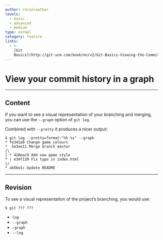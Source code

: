 ```yaml
---
author: rosielowther
levels:
  - basic
  - advanced
  - medium
type: normal
category: feature
links:
  - >-
    [Git
    Basics](http://git-scm.com/book/en/v2/Git-Basics-Viewing-the-Commit-History){documentation}
---
```


# View your commit history in a graph


---

## Content

If you want to see a visual representation of your branching and merging, you can use the `--graph` option of `git log`.

Combined with `--pretty` it produces a nicer output:

    $ git log --pretty=format:"%h %s" --graph
    * fe341a0 Change game colours 
    *  5e3ee11 Merge branch master
    |\
    | * 420eac9 Add new game style
    * | e34f120 Fix typo in index.html
    |/
    * ab56e1c Update README


---

## Revision

To see a visual representation of the project’s branching, you would use:

    $ git ??? ???

* `log`
* `--graph`
* `-graph`
* `--log`
